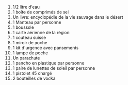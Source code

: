 1. 1/2 litre d'eau
2. 1 boîte de comprimés de sel
3. Un livre: encyclopédie de la vie sauvage dans le désert
4. 1 Manteau par personne
5. 1 boussole
6. 1 carte aérienne de la région
7. 1 couteau suisse
8. 1 miroir de poche 
9. 1 kit d'urgence avec pansements
10. 1 lampe de poche
11. Un parachute
12. 1 pancho en plastique par personne
13. 1 paire de lunettes de soleil par personne
14. 1 pistolet 45 chargé
15. 2 bouteilles de vodka 